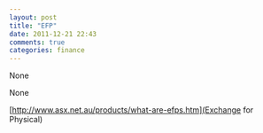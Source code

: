 ```yaml
---
layout: post
title: "EFP"
date: 2011-12-21 22:43
comments: true
categories: finance
---
```


None


None

[http://www.asx.net.au/products/what-are-efps.htm](Exchange for Physical)

